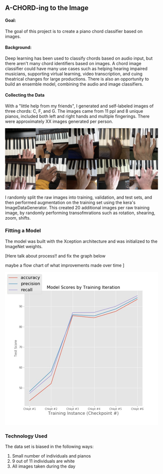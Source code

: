 ## A-CHORD-ing to the Image


#### Goal: 
The goal of this project is to create a piano chord classifier based on images.  

#### Background: 
Deep learning has been used to classify chords based on audio input, but there aren't many chord identifiers based on images. A chord image classifier could have many use cases such as helping hearing impaired musicians, supporting virtual learning, video transcription, and cuing theatrical changes for large productions. There is also an opportunity to build an ensemble model, combining the audio and image classifiers. 

#### Collecting the Data
With a "little help from my friends", I generated and self-labeled images of three chords: C, F, and G.  The images came from 11 ppl and 8 unique pianos, included both left and right hands and multiple fingerings.  There were approximately XX images generated per person. 

<p align="center">
<img src="images/brady_bunch_hands.png" width="600px" >
</p>

I randomly split the raw images into training, validation, and test sets, and then performed augmentation on the training set using the kera's ImageDataGenerator.  This created 20 additional images per raw training image, by randomly performing transofmrations such as rotation, shearing, zoom, shifts.

### Fitting a Model
The model was built with the Xception architecture and was initialized to the ImageNet weights.   

[Here talk about process!! and fix the graph below

maybe a flow chart of what improvements made over time ]


<p align="center">
<img src="images/model_progress.jpeg" width="600px" >
</p>


### Technology Used


The data set is biased in the following ways:
1. Small number of individuals and pianos 
1. 9 out of 11 individuals are white
1. All images taken during the day

